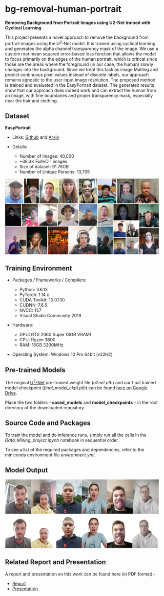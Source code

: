 # bg-removal-human-portrait
**Removing Background from Portrait Images using U2-Net trained with Cyclical Learning​**

This project presents a novel approach to remove the background from portrait images using the U<sup>2</sup>-Net model. It is trained using cyclical learning and generates the alpha channel transparency mask of the image. We use a custom root mean squared error-based loss function that allows the model to focus primarily on the edges of the human portrait, which is critical since those are the areas where the foreground (in our case, the human) slowly changes into the background. Since we treat this task as image Matting and predict continuous pixel values instead of discrete labels, our approach remains agnostic to the user input image resolution. The proposed method is trained and evaluated in the EasyPortrait dataset. The generated results show that our approach does indeed work and can extract the human from an image, with fine boundaries and proper transparency mask, especially near the hair and clothing.

## Dataset

**EasyPortrait** 

* Links:
[Github](https://github.com/hukenovs/easyportrait) and [Arxiv](https://arxiv.org/abs/2304.13509)

* Details:
    - Number of Images: 40,000​
    - ~38.3K FullHD+ images​
    - Size of dataset: 91.78GB​
    - Number of Unique Persons: 13,705​

![Pic1](./imgs/dataset.jpg?raw=true)


## Training Environment

* Packages / Frameworks / Compilers:​
    - Python: 3.6.13​
    - PyTorch: 1.14.x​
    - CUDA Toolkit:  10.0.130​
    - CUDNN: 7.6.5​
    - NVCC: 11.7​
    - Visual Studio Community 2019​

* Hardware:​
    - GPU: RTX 2060 Super (8GB VRAM)​
    - CPU: Ryzen 3600​
    - RAM: 16GB 3200MHz​

* Operating System: Windows 10 Pro 64bit (v22H2)​

## Pre-trained Models

The original [U<sup>2</sup>-Net](https://github.com/xuebinqin/U-2-Net) pre-trained weight file (*u2net.pth*) and our final trained model checkpoint (*final_model_ckpt.pth*) can be found [here on Google Drive](https://drive.google.com/drive/folders/1IVqR4LGcJV9aEzxEKuZ66hy0IXNV1tlq?usp=sharing).

Place the two folders - **saved_models** and **model_checkpoints** - in the root directory of the downloaded repository.

## Source Code and Packages

To train the model and do inference runs, simply run all the cells in the *Data_Mining_project.ipynb* notebook in sequential order.

To see a list of the required packages and dependencies, refer to the miniconda environment file *environment.yml*.

## Model Output

![Pic1](./imgs/model_output.png?raw=true)

## Related Report and Presentation

A report and presentation on this work can be found here (in PDF format):-

* [Report](./extras/P09_ProjectReport.pdf)
* [Presentation](./extras/P09_Presentation.pdf)